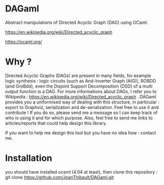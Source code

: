 # DAGaml
Abstract manipulations of Directed Acyclic Graph (DAG) using OCaml.

https://en.wikipedia.org/wiki/Directed_acyclic_graph


https://ocaml.org/


# Why ?
Directed Acyclic Graphs (DAGs) are present in many fields, for example logic synthesis : logic circuits (such as And-Inverter Graph (AIG)), ROBDD (and GroBdd), even the Disjoint Support Decomposition (DSD) of a multi output function is a DAG.
For more informations about DAGs, I refer you to Wikipedia : https://en.wikipedia.org/wiki/Directed_acyclic_graph .
DAGaml provides you a uniformised way of dealing with this structure, in particular : export to Graphviz, serialization and de-serialization.
Feel free to use it and contribute !
If you do so, please send me a message so I can keep track of who is using it and for which purpose.
Also, feel free to send me links to articles/reports that could help design this library.

If you want to help me design this tool but you have no idea how : contact me.

# Installation
you should have installed ocaml (4.04 at least), then clone this repository : git clone https://github.com/JoanThibault/DAGaml.git
